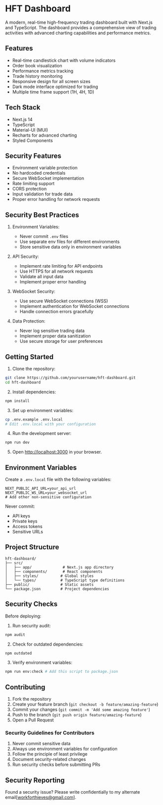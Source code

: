 # HFT Dashboard

A modern, real-time high-frequency trading dashboard built with Next.js and TypeScript. The dashboard provides a comprehensive view of trading activities with advanced charting capabilities and performance metrics.

## Features

- Real-time candlestick chart with volume indicators
- Order book visualization
- Performance metrics tracking
- Trade history monitoring
- Responsive design for all screen sizes
- Dark mode interface optimized for trading
- Multiple time frame support (1H, 4H, 1D)

## Tech Stack

- Next.js 14
- TypeScript
- Material-UI (MUI)
- Recharts for advanced charting
- Styled Components

## Security Features

- Environment variable protection
- No hardcoded credentials
- Secure WebSocket implementation
- Rate limiting support
- CORS protection
- Input validation for trade data
- Proper error handling for network requests

## Security Best Practices

1. Environment Variables:
   - Never commit `.env` files
   - Use separate env files for different environments
   - Store sensitive data only in environment variables

2. API Security:
   - Implement rate limiting for API endpoints
   - Use HTTPS for all network requests
   - Validate all input data
   - Implement proper error handling

3. WebSocket Security:
   - Use secure WebSocket connections (WSS)
   - Implement authentication for WebSocket connections
   - Handle connection errors gracefully

4. Data Protection:
   - Never log sensitive trading data
   - Implement proper data sanitization
   - Use secure storage for user preferences

## Getting Started

1. Clone the repository:
```bash
git clone https://github.com/yourusername/hft-dashboard.git
cd hft-dashboard
```

2. Install dependencies:
```bash
npm install
```

3. Set up environment variables:
```bash
cp .env.example .env.local
# Edit .env.local with your configuration
```

4. Run the development server:
```bash
npm run dev
```

5. Open [http://localhost:3000](http://localhost:3000) in your browser.

## Environment Variables

Create a `.env.local` file with the following variables:
```
NEXT_PUBLIC_API_URL=your_api_url
NEXT_PUBLIC_WS_URL=your_websocket_url
# Add other non-sensitive configuration
```

Never commit:
- API keys
- Private keys
- Access tokens
- Sensitive URLs

## Project Structure

```
hft-dashboard/
├── src/
│   ├── app/              # Next.js app directory
│   ├── components/       # React components
│   ├── styles/          # Global styles
│   └── types/           # TypeScript type definitions
├── public/              # Static assets
└── package.json         # Project dependencies
```

## Security Checks

Before deploying:
1. Run security audit:
```bash
npm audit
```

2. Check for outdated dependencies:
```bash
npm outdated
```

3. Verify environment variables:
```bash
npm run env:check # Add this script to package.json
```

## Contributing

1. Fork the repository
2. Create your feature branch (`git checkout -b feature/amazing-feature`)
3. Commit your changes (`git commit -m 'Add some amazing feature'`)
4. Push to the branch (`git push origin feature/amazing-feature`)
5. Open a Pull Request

### Security Guidelines for Contributors

1. Never commit sensitive data
2. Always use environment variables for configuration
3. Follow the principle of least privilege
4. Document security-related changes
5. Run security checks before submitting PRs



## Security Reporting

Found a security issue? Please write confidentially to my alternate email[workforthieves@gmail.com].
